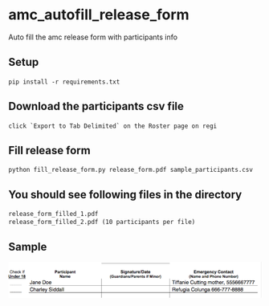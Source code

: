 # amc_autofill_release_form
Auto fill the amc release form with participants info
## Setup
```
pip install -r requirements.txt
```
## Download the participants csv file
```
click `Export to Tab Delimited` on the Roster page on regi
```
## Fill release form
```
python fill_release_form.py release_form.pdf sample_participants.csv
```

## You should see following files in the directory
```
release_form_filled_1.pdf
release_form_filled_2.pdf (10 participants per file)

```
## Sample
![Image of filed release form](sample.png)

